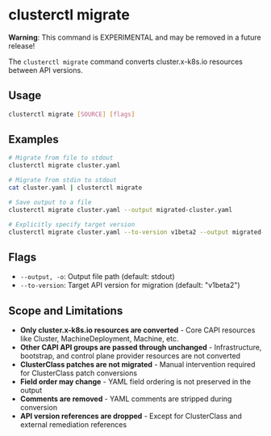 # clusterctl migrate

**Warning**: This command is EXPERIMENTAL and may be removed in a future release!

The `clusterctl migrate` command converts cluster.x-k8s.io resources between API versions.

## Usage

```bash
clusterctl migrate [SOURCE] [flags]
```

## Examples

```bash
# Migrate from file to stdout
clusterctl migrate cluster.yaml

# Migrate from stdin to stdout
cat cluster.yaml | clusterctl migrate

# Save output to a file
clusterctl migrate cluster.yaml --output migrated-cluster.yaml

# Explicitly specify target version
clusterctl migrate cluster.yaml --to-version v1beta2 --output migrated-cluster.yaml
```

## Flags

- `--output, -o`: Output file path (default: stdout)
- `--to-version`: Target API version for migration (default: "v1beta2")

## Scope and Limitations

- **Only cluster.x-k8s.io resources are converted** - Core CAPI resources like Cluster, MachineDeployment, Machine, etc.
- **Other CAPI API groups are passed through unchanged** - Infrastructure, bootstrap, and control plane provider resources are not converted
- **ClusterClass patches are not migrated** - Manual intervention required for ClusterClass patch conversions
- **Field order may change** - YAML field ordering is not preserved in the output
- **Comments are removed** - YAML comments are stripped during conversion
- **API version references are dropped** - Except for ClusterClass and external remediation references
